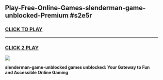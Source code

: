 
## Play-Free-Online-Games-slenderman-game-unblocked-Premium #s2e5r
<h3>
<a href="https://premium.freeplayer.one?title=slenderman-game-unblocked&ref=8M">CLICK TO PLAY</a></h3>
<hr>

<h3>
<a href="https://premium.freeplayer.one?title=slenderman-game-unblocked&ref=8M">CLICK 2 PLAY</a>
  
</h3>

<a href="https://premium.freeplayer.one?title=slenderman-game-unblocked&ref=8M"><img src="https://clearcache.store/games.png"></a>


**slenderman-game-unblocked games unblocked: Your Gateway to Fun and Accessible Online Gaming**
